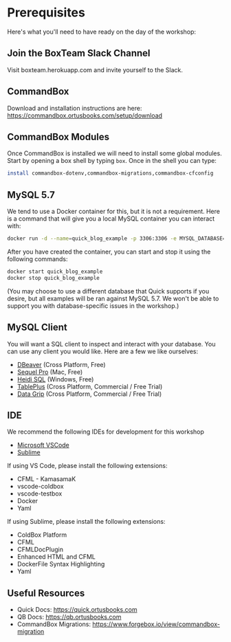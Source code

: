 # Prerequisites

Here's what you'll need to have ready on the day of the workshop:

## Join the BoxTeam Slack Channel
Visit boxteam.herokuapp.com and invite yourself to the Slack.

## CommandBox
Download and installation instructions are here: https://commandbox.ortusbooks.com/setup/download

## CommandBox Modules

Once CommandBox is installed we will need to install some global modules. Start by opening a box shell by typing `box`. Once in the shell you can type:
```bash
install commandbox-dotenv,commandbox-migrations,commandbox-cfconfig
```

## MySQL 5.7
We tend to use a Docker container for this, but it is not a requirement. Here is a command that will give you a local MySQL container you can interact with:

```sh
docker run -d --name=quick_blog_example -p 3306:3306 -e MYSQL_DATABASE=quick_blog_example -e MYSQL_ROOT_PASSWORD=root mysql:5.7
```

After you have created the container, you can start and stop it using the following commands:

```bash
docker start quick_blog_example
docker stop quick_blog_example
```

(You may choose to use a different database that Quick supports if you desire, but all examples will be ran against MySQL 5.7. We won't be able to support you with database-specific issues in the workshop.)

## MySQL Client
You will want a SQL client to inspect and interact with your database.
You can use any client you would like. Here are a few we like ourselves:

* [DBeaver](https://dbeaver.io/) (Cross Platform, Free)
* [Sequel Pro](https://sequelpro.com) (Mac, Free)
* [Heidi SQL](https://www.heidisql.com) (Windows, Free)
* [TablePlus](https://tableplus.io/) (Cross Platform, Commercial / Free Trial)
* [Data Grip](https://www.jetbrains.com/datagrip/) (Cross Platform, Commercial / Free Trial)

## IDE

We recommend the following IDEs for development for this workshop
* [Microsoft VSCode](https://code.visualstudio.com/)
* [Sublime](https://www.sublimetext.com/)

If using VS Code, please install the following extensions:
* CFML - KamasamaK
* vscode-coldbox
* vscode-testbox
* Docker
* Yaml

If using Sublime, please install the following extensions:
* ColdBox Platform
* CFML
* CFMLDocPlugin
* Enhanced HTML and CFML
* DockerFile Syntax Highlighting
* Yaml

## Useful Resources
* Quick Docs: https://quick.ortusbooks.com
* QB Docs: https://qb.ortusbooks.com
* CommandBox Migrations: https://www.forgebox.io/view/commandbox-migration